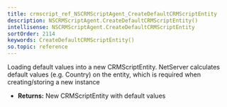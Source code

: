 ```yaml
---
title: crmscript_ref_NSCRMScriptAgent_CreateDefaultCRMScriptEntity
description: NSCRMScriptAgent.CreateDefaultCRMScriptEntity()
intellisense: NSCRMScriptAgent.CreateDefaultCRMScriptEntity
sortOrder: 2114
keywords: CreateDefaultCRMScriptEntity()
so.topic: reference
---
```



Loading default values into a new CRMScriptEntity.
		  NetServer calculates default values (e.g. Country) on the entity, which is required when creating/storing a new instance



* **Returns:** New CRMScriptEntity with default values


